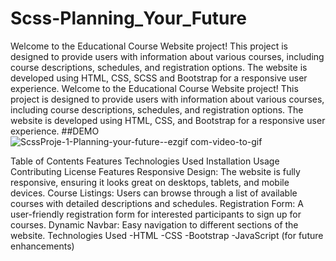 # Scss-Planning_Your_Future
Welcome to the Educational Course Website project! This project is designed to provide users with information about various courses, including course descriptions, schedules, and registration options. The website is developed using HTML, CSS, SCSS and Bootstrap for a responsive user experience.
Welcome to the Educational Course Website project! This project is designed to provide users with information about various courses, including course descriptions, schedules, and registration options. The website is developed using HTML, CSS, and Bootstrap for a responsive user experience.
##DEMO
![ScssProje-1-Planning-your-future--ezgif com-video-to-gif](https://github.com/user-attachments/assets/c954c591-0aa7-472b-8b9f-2645cab2e1f8)


Table of Contents
Features
Technologies Used
Installation
Usage
Contributing
License
Features
Responsive Design: The website is fully responsive, ensuring it looks great on desktops, tablets, and mobile devices.
Course Listings: Users can browse through a list of available courses with detailed descriptions and schedules.
Registration Form: A user-friendly registration form for interested participants to sign up for courses.
Dynamic Navbar: Easy navigation to different sections of the website.
Technologies Used
-HTML
-CSS
-Bootstrap
-JavaScript (for future enhancements)
